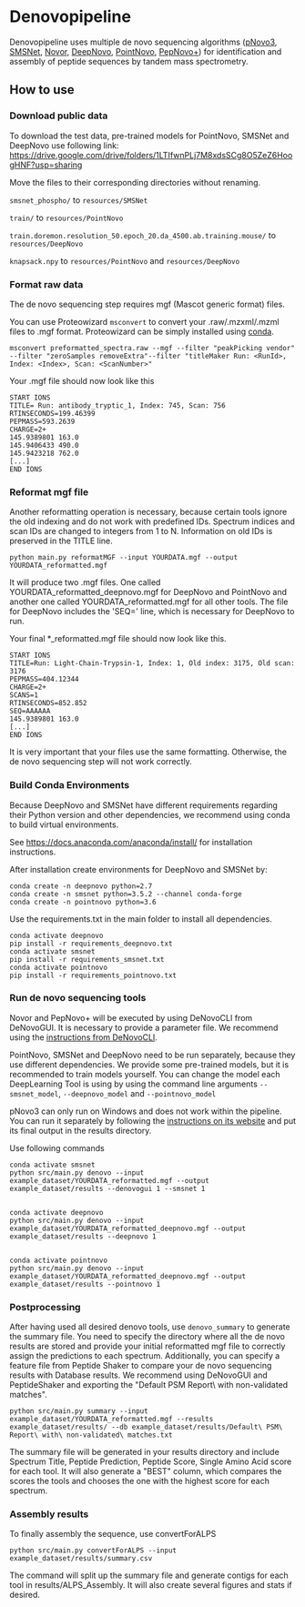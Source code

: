 # Denovopipeline

Denovopipeline uses multiple de novo sequencing algorithms ([pNovo3](http://pfind.ict.ac.cn/software/pNovo/index.html), [SMSNet](https://github.com/cmb-chula/SMSNet/tree/master#readme), [Novor](https://github.com/compomics/denovogui), [DeepNovo](https://github.com/nh2tran/DeepNovo), [PointNovo](https://github.com/volpato30/PointNovo), [PepNovo+](https://pubmed.ncbi.nlm.nih.gov/15858974/)) for identification and assembly of peptide sequences by tandem mass spectrometry.

## How to use

### Download public data
To download the test data, pre-trained models for PointNovo, SMSNet and DeepNovo use following link:
https://drive.google.com/drive/folders/1LTIfwnPLj7M8xdsSCg8O5ZeZ6HoogHNF?usp=sharing

Move the files to their corresponding directories without renaming.

`smsnet_phospho/` to `resources/SMSNet`

`train/` to `resources/PointNovo`

`train.doremon.resolution_50.epoch_20.da_4500.ab.training.mouse/` to `resources/DeepNovo`

`knapsack.npy` to `resources/PointNovo` and `resources/DeepNovo`


### Format raw data

The de novo sequencing step requires mgf (Mascot generic format) files.

You can use Proteowizard `msconvert` to convert your .raw/.mzxml/.mzml files to .mgf format. Proteowizard can be simply installed using [conda](https://anaconda.org/bioconda/proteowizard).

`msconvert preformatted_spectra.raw --mgf --filter "peakPicking vendor" --filter "zeroSamples removeExtra"--filter "titleMaker Run: <RunId>, Index: <Index>, Scan: <ScanNumber>"`

Your .mgf file should now look like this
```
START IONS
TITLE= Run: antibody_tryptic_1, Index: 745, Scan: 756
RTINSECONDS=199.46399
PEPMASS=593.2639
CHARGE=2+
145.9389801 163.0
145.9406433 490.0
145.9423218 762.0
[...]
END IONS
```

### Reformat mgf file
Another reformatting operation is necessary, because certain tools ignore the old indexing and do not work with predefined
IDs.
Spectrum indices and scan IDs are changed to integers from 1 to N. Information on old IDs is preserved in the TITLE line.

`python main.py reformatMGF --input YOURDATA.mgf --output YOURDATA_reformatted.mgf`

It will produce two .mgf files. One called YOURDATA_reformatted_deepnovo.mgf for DeepNovo and PointNovo and another one called YOURDATA_reformatted.mgf for all other tools.
The file for DeepNovo includes the 'SEQ=' line, which is necessary for DeepNovo to run.

Your final *_reformatted.mgf file should now look like this.
```
START IONS
TITLE=Run: Light-Chain-Trypsin-1, Index: 1, Old index: 3175, Old scan: 3176
PEPMASS=404.12344
CHARGE=2+
SCANS=1
RTINSECONDS=852.852
SEQ=AAAAAA
145.9389801 163.0
[...]
END IONS
```
It is very important that your files use the same formatting. Otherwise, the de novo sequencing step will not work correctly.


### Build Conda Environments

Because DeepNovo and SMSNet have different requirements regarding their Python version and other dependencies, we recommend
using conda to build virtual environments.

See https://docs.anaconda.com/anaconda/install/ for installation instructions.

After installation create environments for DeepNovo and SMSNet by:

```
conda create -n deepnovo python=2.7
conda create -n smsnet python=3.5.2 --channel conda-forge
conda create -n pointnovo python=3.6
```
Use the requirements.txt in the main folder to install all dependencies.

```
conda activate deepnovo
pip install -r requirements_deepnovo.txt
conda activate smsnet
pip install -r requirements_smsnet.txt
conda activate pointnovo
pip install -r requirements_pointnovo.txt
```

### Run de novo sequencing tools

Novor and PepNovo+ will be executed by using DeNovoCLI from DeNovoGUI. It is necessary to provide a parameter file. We recommend using the [instructions from DeNovoCLI](https://github.com/compomics/denovogui/wiki/IdentificationParametersCLI).

PointNovo, SMSNet and DeepNovo need to be run separately, because they use different dependencies. We provide some pre-trained models, but it is recommended to train models yourself. You can change the model each DeepLearning Tool is using by using the command line arguments `--smsnet_model`, `--deepnovo_model` and `--pointnovo_model`

pNovo3 can only run on Windows and does not work within the pipeline. You can run it separately by following the [instructions on its website](http://pfind.ict.ac.cn/software/pNovo/index.html) and put its final output in the results directory.

Use following commands
```
conda activate smsnet
python src/main.py denovo --input example_dataset/YOURDATA_reformatted.mgf --output example_dataset/results --denovogui 1 --smsnet 1


conda activate deepnovo
python src/main.py denovo --input example_dataset/YOURDATA_reformatted_deepnovo.mgf --output example_dataset/results --deepnovo 1


conda activate pointnovo
python src/main.py denovo --input example_dataset/YOURDATA_reformatted_deepnovo.mgf --output example_dataset/results --pointnovo 1
```

### Postprocessing

After having used all desired denovo tools, use `denovo_summary` to generate the summary file. 
You need to specify the directory where all the de novo results are stored and provide your initial reformatted mgf file to correctly assign the predictions to each spectrum.
Additionally, you can specify a feature file from Peptide Shaker to compare your de novo sequencing results with Database results. We recommend using DeNovoGUI and PeptideShaker and exporting the "Default PSM Report\ with non-validated matches".

``` 
python src/main.py summary --input example_dataset/YOURDATA_reformatted.mgf --results example_dataset/results/ --db example_dataset/results/Default\ PSM\ Report\ with\ non-validated\ matches.txt
```
The summary file will be generated in your results directory and include Spectrum Title, Peptide Prediction, Peptide Score, Single Amino Acid score for each tool.
It will also generate a "BEST" column, which compares the scores the tools and chooses the one with the highest score for each spectrum.


### Assembly results

To finally assembly the sequence, use convertForALPS

```
python src/main.py convertForALPS --input example_dataset/results/summary.csv
```
The command will split up the summary file and generate contigs for each tool in results/ALPS_Assembly.
It will also create several figures and stats if desired. 



